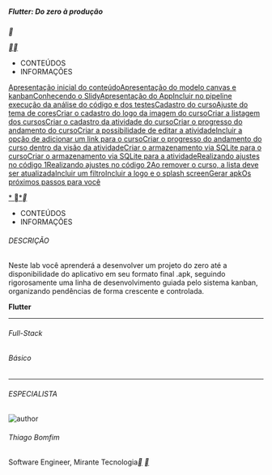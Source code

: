 ##### Flutter: Do zero à produção

**

[**](https://web.dio.me/lab/flutter-do-zero-a-producao/learning/eb83017c-b5f3-46f9-9a76-0eaf891416d0)[**](https://web.dio.me/lab/flutter-do-zero-a-producao/learning/undefined)



- CONTEÚDOS
- INFORMAÇÕES

[Apresentação inicial do conteúdo](https://web.dio.me/lab/flutter-do-zero-a-producao/learning/e55fdb79-32c0-4317-899e-3e047932729f)[Apresentação do modelo canvas e kanban](https://web.dio.me/lab/flutter-do-zero-a-producao/learning/434468af-54e7-4259-aaed-7144dedfe592)[Conhecendo o Slidy](https://web.dio.me/lab/flutter-do-zero-a-producao/learning/552ae436-e0f7-4398-9071-fcefbbe37fc0)[Apresentação do App](https://web.dio.me/lab/flutter-do-zero-a-producao/learning/f07ba744-0139-4dde-8555-b2118c6da6ce)[Incluir no pipeline execução da análise do código e dos testes](https://web.dio.me/lab/flutter-do-zero-a-producao/learning/5541de97-f404-4b0e-84a3-0b566ecb2fc9)[Cadastro do curso](https://web.dio.me/lab/flutter-do-zero-a-producao/learning/cef7d9f2-affb-4239-9b4d-0b16dc1cb300)[Ajuste do tema de cores](https://web.dio.me/lab/flutter-do-zero-a-producao/learning/727c1ed9-80fd-4de1-9194-0dbd9a61a35a)[Criar o cadastro do logo da imagem do curso](https://web.dio.me/lab/flutter-do-zero-a-producao/learning/fc89252b-b222-4774-9fdb-d40894a826dd)[Criar a listagem dos cursos](https://web.dio.me/lab/flutter-do-zero-a-producao/learning/7c232094-6c68-4452-920f-52c5f23b4d7b)[Criar o cadastro da atividade do curso](https://web.dio.me/lab/flutter-do-zero-a-producao/learning/51ff6d52-6225-41c7-a6a9-02a21cab1ff7)[Criar o progresso do andamento do curso](https://web.dio.me/lab/flutter-do-zero-a-producao/learning/6d273993-d1c2-483a-8ad5-24220392019e)[Criar a possibilidade de editar a atividade](https://web.dio.me/lab/flutter-do-zero-a-producao/learning/92d95d82-ebe0-4882-b05e-939c392868cd)[Incluir a opção de adicionar um link para o curso](https://web.dio.me/lab/flutter-do-zero-a-producao/learning/a347dd00-41fa-43ff-b03c-77aa9b8225de)[Criar o progresso do andamento do curso dentro da visão da atividade](https://web.dio.me/lab/flutter-do-zero-a-producao/learning/4a11edd6-ad94-4908-90c8-86a8d9cb5e82)[Criar o armazenamento via SQLite para o curso](https://web.dio.me/lab/flutter-do-zero-a-producao/learning/ea0334bc-9905-41f4-9d99-3e3296a76fcd)[Criar o armazenamento via SQLite para a atividade](https://web.dio.me/lab/flutter-do-zero-a-producao/learning/b14dd566-5227-48c7-86a6-2c9ad80379eb)[Realizando ajustes no código 1](https://web.dio.me/lab/flutter-do-zero-a-producao/learning/7b5c3590-4b2b-48e0-9c0d-d1540c7fe8e7)[Realizando ajustes no código 2](https://web.dio.me/lab/flutter-do-zero-a-producao/learning/e887b3e8-700f-4bb8-8ba4-fbd778a4c110)[Ao remover o curso, a lista deve ser atualizada](https://web.dio.me/lab/flutter-do-zero-a-producao/learning/6da6cf07-1fce-4feb-b76a-5694e046e23a)[Incluir um filtro](https://web.dio.me/lab/flutter-do-zero-a-producao/learning/2636bd89-15df-4478-989d-414c4b11e474)[Incluir a logo e o splash screen](https://web.dio.me/lab/flutter-do-zero-a-producao/learning/71023143-e994-42b1-af18-26bfe2fdb855)[Gerar apk](https://web.dio.me/lab/flutter-do-zero-a-producao/learning/eb83017c-b5f3-46f9-9a76-0eaf891416d0)[Os próximos passos para você](https://web.dio.me/lab/flutter-do-zero-a-producao/learning/96160ece-5f59-4889-aa10-fc3d4183e760)





[*
*](https://web.dio.me/lab/flutter-do-zero-a-producao/learning/e55fdb79-32c0-4317-899e-3e047932729f)[**](https://web.dio.me/lab/flutter-do-zero-a-producao/learning/434468af-54e7-4259-aaed-7144dedfe592)



- CONTEÚDOS
- INFORMAÇÕES

###### DESCRIÇÃO

Neste lab você aprenderá a desenvolver um projeto do zero até a disponibilidade do aplicativo em seu formato final .apk, seguindo rigorosamente uma linha de desenvolvimento guiada pelo sistema kanban, organizando pendências de forma crescente e controlada.

**Flutter**

------

###### Full-Stack

###### Básico

------

###### ESPECIALISTA

![author](https://hermes.digitalinnovation.one/users/author/photos/1d625f42-2d3e-4829-83b3-a140cef930c5.jpg)

###### Thiago Bomfim

Software Engineer, Mirante Tecnologia[**](https://www.linkedin.com/in/thiago-bomfim-37b198a1/) [**](https://github.com/ThiagoBfim)